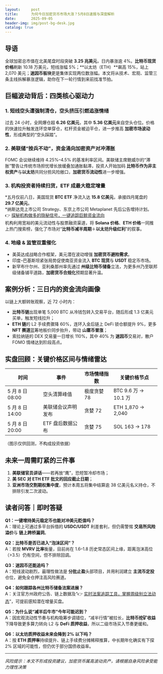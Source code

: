 ```yaml
---
layout:     post
title:      为何今日加密货币市场大涨？5月8日速报与深度解析
date:       2025-09-05
header-img: img/post-bg-desk.jpg
catalog: true
---
```


## 导语  
全球加密总市值在北美尾盘时段突破 **3.25 兆美元**，日内暴涨逾 4%。**比特币现货价格**刷新 10.18 万美元，短线涨幅 5%；**以太坊（ETH）**飙高 15%，站上 2,070 美元；**迷因币板块**更是集体实现两位数涨幅。本文将从技术、宏观、监管三条主线拆解暴涨逻辑，助你在下一轮行情到来前找准节拍。

## 巨幅波动背后：四类核心驱动力  
### 1. 短线空头遭强制清仓，空头挤压引燃追涨情绪  
过去 24 小时，全网爆仓超 **6.26 亿美元**，其中 **5.36 亿美元**来自空头仓位。价格的快速拉升触发连环空单穿仓，杠杆资金被迫平仓，进一步推高 **加密市场波动性**，形成典型的“空头踩踏”。

### 2. 美联储“按兵不动”，资金涌向加密资产对冲滞胀  
FOMC 会议继续维持 4.25%–4.5% 的基准利率区间。美联储主席鲍威尔的“滞胀”警告让传统市场担忧增长放缓叠加通胀黏滞，投资人开始加码 **比特币作为非主权资产**与**以太坊**共同分担风险敞口，**加密货币流动性**进一步增强。

### 3. 机构投资者持续扫货，ETF 成最大稳定增量  
*五月仅前八日，美国现货 **BTC ETF** 净流入达 **15.8 亿美元**，承接四月尾盘的 **29.7 亿美元**。  
*纳斯达克上市公司 Strategy、东京上市公司 Metaplanet 先后公告增持计划。  
👉 [探秘机构做多的隐秘信号，一键追踪巨鲸资金流向](https://okxdog.com/)  
机构利用宽裕的美元流动性与股票融资渠道，将 **Solana 价格**、**ETH 价格**一同推上热门搜索榜，强化了市场对“**比特币减半周期**＋**以太坊升级红利**”的叙事。

### 4. 地缘 & 监管双重催化  
* 美英达成战略合作框架，美元潜在波动增强 **加密货币避险需求**。  
* 印度–巴基斯坦紧张局势促使南亚资金流入 **BTC 现货**与 **USDT** 稳定币市场。  
* 新罕布什尔州、亚利桑那州率先通过 **州级比特币储备**立法，为更多州乃至联邦级储备铺平道路，**加密货币合规化**预期显著升温。

## 案例分析：三日内的资金流向画像  
以链上大额转账观察，近 72 小时内：  
- **比特币链**出现单笔 5,000 BTC 从冷钱包转入交易平台，随后形成 1.3 亿美元买单，触发短线拉升；  
- **ETH 链**的 L2 手续费骤降 60%，连环入金后链上 DeFi 锁仓额提升 9%，更多 **NFT 赛道**蓝筹地板价同步抬升，带动 **山寨币普涨**；  
- 索拉纳链的 DEX 交易量一日增长 110%，其中 40% 为 **迷因币**交易对，散户 FOMO 情绪达到阶段高点。

## 实盘回顾：关键价格区间与情绪雷达  
| 时间        | 事件                  | 市场情绪指数 | 关键价格节点 |
|-------------|-----------------------|--------------|--------------|
| 5 月 8 日 08:00 | 空头清算峰值            | 极度贪婪 78   | BTC 9.6 万 → 10.1 万 |
| 5 月 8 日 14:00 | 美联储会议声明发布       | 贪婪 72       | ETH 1,870 → 2,040 |
| 5 月 8 日 20:00 | ETF 盘后数据公布         | 贪婪 75       | SOL 163 → 178 |

（图示仅供回测，不构成投资依据）

## 未来一周需盯紧的三件事  
1. **美联储官员讲话**——若再放“鹰”，恐短暂冷却市场；  
2. **美 SEC 对 ETH ETF 批文的回应截止日期**；  
3. **亚洲市场交割期权集中度**，预计本周五将集中结算逾 38 亿美元名义持仓，不排除引发二次波动。

## 读者问答｜即时答疑
**Q1：一键增持美元稳定币也能对冲美元贬值吗？**  
A：理论上可通过多平台拆借的 **USDC/USDT** 利差套利，但仍需警惕 **交易所风险溢价**与 **链上跨桥漏洞**。

**Q2：比特币是否已进入“泡沫区间”？**  
A：若按 **MVRV 比率**衡量，目前尚在 1.6–1.8 历史常态区间上缘，距离泡沫高位（>3.5）仍有空间，但不排除回调。

**Q3：迷因币还能追吗？**  
A：短线波动剧烈，最理性做法是 **分批止盈**头部项目，并用利润建立 **主流币定投**仓位，避免全仓押注高风险赛道。

**Q4：如何跟踪各州比特币储备法案进展？**  
A：关注官方州政府公告、链上数据及“👉 [实时法案追踪工具，掌握周级别立法动态](https://okxdog.com/)”，可提前感知潜在增量买盘。

**Q5：为什么说“减半后牛市”今年可能迟到？**  
A：因宏观流动性节奏与机构吸筹步调错位，“减半行情”被拉长，**比特币挖矿收益**下降导致更多算力转向 L2 与 **DeFi 质押收益**，所以二级市场买入节奏更缓和。

**Q6：以太坊质押收益未来会降到 2% 以下吗？**  
A：按 **ETH 质押率**持续提升、链上手续费分摊稀释推算，中长期年化确实有下探 2% 区域的可能性，但仍优于部分国债收益率。

---

*风险提示：本文不形成投资建议，加密货币属高波动资产，请根据自身风险承受能力理性决策*